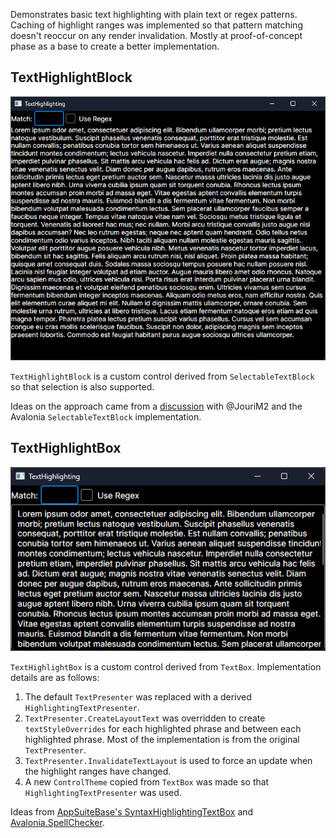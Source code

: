 Demonstrates basic text highlighting with plain text or regex patterns. Caching of highlight ranges was implemented so that pattern matching doesn't reoccur on any render invalidation. Mostly at proof-of-concept phase as a base to create a better implementation.

## TextHighlightBlock

![TextHighlightBlock Screencapture](Assets/textblockhighlighting.gif)

 `TextHighlightBlock` is a custom control derived from `SelectableTextBlock` so that selection is also supported.

Ideas on the approach came from a [discussion](https://github.com/AvaloniaUI/Avalonia/discussions/15879#discussioncomment-9635630) with @JouriM2 and the Avalonia `SelectableTextBlock` implementation.

## TextHighlightBox

![TextHighlightBox Screencapture](Assets/textboxhighlighting.gif)

`TextHighlightBox` is a custom control derived from `TextBox`. Implementation details are as follows:

1. The default `TextPresenter` was replaced with a derived `HighlightingTextPresenter`.
2. `TextPresenter.CreateLayoutText` was overridden to create `textStyleOverrides` for each highlighted phrase and between each highlighted phrase. Most of the implementation is from the original `TextPresenter`.
3. `TextPresenter.InvalidateTextLayout` is used to force an update when the highlight ranges have changed.
4. A new `ControlTheme` copied from `TextBox` was made so that `HighlightingTextPresenter` was used.

Ideas from [AppSuiteBase's SyntaxHighlightingTextBox](https://github.com/carina-studio/AppSuiteBase/blob/master/SyntaxHighlighting/Controls/SyntaxHighlightingTextBox.cs) and [Avalonia.SpellChecker](https://github.com/GustavoHennig/Avalonia.SpellChecker).